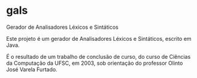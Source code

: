 # gals
Gerador de Analisadores Léxicos e Sintáticos

Este projeto é um gerador de Analisadores Léxicos e Sintáticos, escrito em Java.

É o resultado de um trabalho de conclusão de curso, do curso de Ciências da Computação da UFSC, em 2003, sob orientação do professor Olinto José Varela Furtado.

